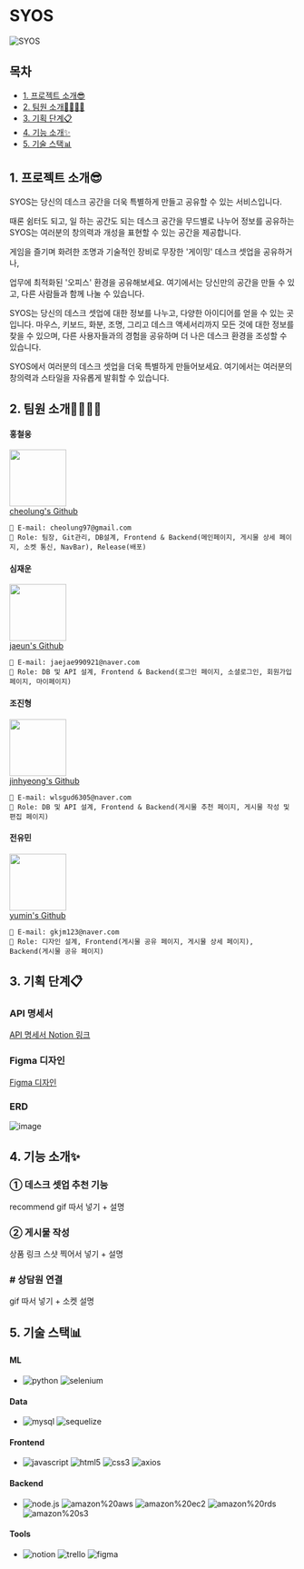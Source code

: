# SYOS
![SYOS](https://github.com/jaejae990921/test999/assets/101171774/04c6bfaa-9fa6-45e5-84cf-b0b1df4f6ab1)

## 목차
<ul>
  <li>
    <a href='naver.com'>1. 프로젝트 소개😎</a>
  </li>
  <li>
    <a href='naver.com'>2. 팀원 소개👨‍👩‍👦‍👦</a>
  </li>
  <li>
    <a href='naver.com'>3. 기획 단계📋</a>
  </li>
  <li>
    <a href=''>4. 기능 소개✨</a>
  </li>
  <li>
    <a href='naver.com'>5. 기술 스택📊</a>
  </li>
</ul>

## 1. 프로젝트 소개😎

SYOS는 당신의 데스크 공간을 더욱 특별하게 만들고 공유할 수 있는 서비스입니다.

때론 쉼터도 되고, 일 하는 공간도 되는 데스크 공간을 무드별로 나누어 정보를 공유하는 SYOS는 여러분의 창의력과 개성을 표현할 수 있는 공간을 제공합니다.

게임을 즐기며 화려한 조명과 기술적인 장비로 무장한 '게이밍' 데스크 셋업을 공유하거나,

업무에 최적화된 '오피스' 환경을 공유해보세요. 여기에서는 당신만의 공간을 만들 수 있고, 다른 사람들과 함께 나눌 수 있습니다.

SYOS는 당신의 데스크 셋업에 대한 정보를 나누고, 다양한 아이디어를 얻을 수 있는 곳입니다. 마우스, 키보드, 화분, 조명, 그리고 데스크 액세서리까지 모든 것에 대한 정보를 찾을 수 있으며, 다른 사용자들과의 경험을 공유하며 더 나은 데스크 환경을 조성할 수 있습니다.

SYOS에서 여러분의 데스크 셋업을 더욱 특별하게 만들어보세요.
여기에서는 여러분의 창의력과 스타일을 자유롭게 발휘할 수 있습니다.

## 2. 팀원 소개👨‍👩‍👦‍👦
#### 홍철웅
<img src="https://github.com/jaejae990921/test999/assets/101171774/8c9e2b54-5a24-43f2-80d5-9f8ac023d74e" width="100" height="100" /><br />
<a href='https://github.com/cheolung12'>cheolung's Github</a><br />
```
📧 E-mail: cheolung97@gmail.com
📌 Role: 팀장, Git관리, DB설계, Frontend & Backend(메인페이지, 게시물 상세 페이지, 소켓 통신, NavBar), Release(배포)
```

#### 심재운
<img src="https://github.com/jaejae990921/test999/assets/101171774/33317127-5fa8-41e8-af9b-4bd42d857544" width="100" height="100" /><br />
<a href='https://github.com/jaejae990921'>jaeun's Github</a><br />
```
📧 E-mail: jaejae990921@naver.com
📌 Role: DB 및 API 설계, Frontend & Backend(로그인 페이지, 소셜로그인, 회원가입 페이지, 마이페이지)
```

#### 조진형
<img src="https://github.com/jaejae990921/test999/assets/101171774/fc32a327-f9bf-45b2-a62c-ef2dd0eb6d6b" width="100" height="100" /><br />
<a href='https://github.com/7jjin'>jinhyeong's Github</a><br />
```
📧 E-mail: wlsgud6305@naver.com
📌 Role: DB 및 API 설계, Frontend & Backend(게시물 추천 페이지, 게시물 작성 및 편집 페이지)
```

#### 전유민
<img src="https://github.com/jaejae990921/test999/assets/101171774/bc002384-b0d3-42ce-a57c-8089e97c8284" width="100" height="100" /><br />
<a href='https://github.com/dbals627'>yumin's Github</a><br />
```
📧 E-mail: gkjm123@naver.com 
📌 Role: 디자인 설계, Frontend(게시물 공유 페이지, 게시물 상세 페이지), Backend(게시물 공유 페이지)
```

## 3. 기획 단계📋
### API 명세서
<a href="https://www.notion.so/API-799da201282448afa894fb8eeeb2f06e?pvs=4">API 명세서 Notion 링크</a>

### Figma 디자인
<a href="https://www.figma.com/file/j112ckzag8gWZN3ryzgzUb/Untitled?type=design&node-id=0%3A1&mode=design&t=fIyJVPebcE5CSVBW-1">Figma 디자인</a>

### ERD
![image](https://github.com/jaejae990921/test999/assets/101171774/92a4840e-cfec-46d2-8bac-4bcb93ae6e6a)

## 4. 기능 소개✨
### ① 데스크 셋업 추천 기능
recommend gif 따서 넣기 + 설명

### ② 게시물 작성
상품 링크 스샷 찍어서 넣기 + 설명

### # 상담원 연결
gif 따서 넣기 + 소켓 설명

## 5. 기술 스택📊
#### ML
+ ![python](https://img.shields.io/badge/python-3776AB.svg?&style=for-the-badge&logo=python&logoColor=white)
![selenium](https://img.shields.io/badge/selenium-43B02A.svg?&style=for-the-badge&logo=selenium&logoColor=white)

#### Data
+ ![mysql](https://img.shields.io/badge/mysql-4479A1.svg?&style=for-the-badge&logo=mysql&logoColor=white)
![sequelize](https://img.shields.io/badge/sequelize-52B0E7.svg?&style=for-the-badge&logo=sequelize&logoColor=white)

#### Frontend
+ ![javascript](https://img.shields.io/badge/javascript-F7DF1E.svg?&style=for-the-badge&logo=javascript&logoColor=white)
![html5](https://img.shields.io/badge/html5-E34F26.svg?&style=for-the-badge&logo=html5&logoColor=white)
![css3](https://img.shields.io/badge/css3-1572B6.svg?&style=for-the-badge&logo=css3&logoColor=white)
![axios](https://img.shields.io/badge/axios-5A29E4.svg?&style=for-the-badge&logo=axios&logoColor=white)

#### Backend
+ ![node.js](https://img.shields.io/badge/node.js-339933.svg?&style=for-the-badge&logo=node.js&logoColor=white)
![amazon%20aws](https://img.shields.io/badge/amazon%20aws-232F3E.svg?&style=for-the-badge&logo=amazon%20aws&logoColor=white)
![amazon%20ec2](https://img.shields.io/badge/amazon%20ec2-FF9900.svg?&style=for-the-badge&logo=amazon%20ec2&logoColor=white)
![amazon%20rds](https://img.shields.io/badge/amazon%20rds-527FFF.svg?&style=for-the-badge&logo=amazon%20rds&logoColor=white)
![amazon%20s3](https://img.shields.io/badge/amazon%20s3-569A31.svg?&style=for-the-badge&logo=amazon%20s3&logoColor=white)

#### Tools
+ ![notion](https://img.shields.io/badge/notion-000000.svg?&style=for-the-badge&logo=notion&logoColor=white)
![trello](https://img.shields.io/badge/trello-0052CC.svg?&style=for-the-badge&logo=trello&logoColor=white)
![figma](https://img.shields.io/badge/figma-F24E1E.svg?&style=for-the-badge&logo=figma&logoColor=white)
